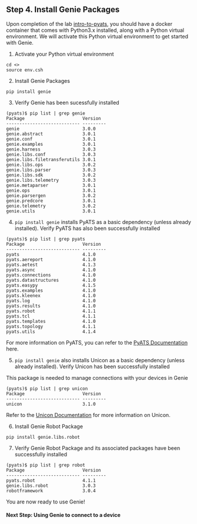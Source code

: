 ## Step 4. Install Genie Packages


Upon completion of the lab [intro-to-pyats](https://github.com/kecorbin/pyats-labs/tree/master/labs/intro-to-pyats), you should have a docker container that comes with Python3.x installed, along with a Python virtual environment. We will activate this Python virtual environment to get started with Genie.


1. Activate your Python virtual environment

```
cd <>
source env.csh
```


2. Install Genie Packages

```
pip install genie
```


3. Verify Genie has been sucessfully installed

```
(pyats)$ pip list | grep genie
Package                      Version
---------------------------- ---------
genie                        3.0.0
genie.abstract               3.0.1
genie.conf                   3.0.1
genie.examples               3.0.1
genie.harness                3.0.3
genie.libs.conf              3.0.3
genie.libs.filetransferutils 3.0.1
genie.libs.ops               3.0.2
genie.libs.parser            3.0.3
genie.libs.sdk               3.0.2
genie.libs.telemetry         3.0.3
genie.metaparser             3.0.1
genie.ops                    3.0.1
genie.parsergen              3.0.2
genie.predcore               3.0.1
genie.telemetry              3.0.2
genie.utils                  3.0.1
```


4. `pip install genie` installs PyATS as a basic dependency (unless already installed). Verify PyATS has also been successfully installed

```
(pyats)$ pip list | grep pyats
Package                      Version
---------------------------- ---------
pyats                        4.1.0
pyats.aereport               4.1.0
pyats.aetest                 4.1.3
pyats.async                  4.1.0
pyats.connections            4.1.0
pyats.datastructures         4.1.0
pyats.easypy                 4.1.5
pyats.examples               4.1.0
pyats.kleenex                4.1.0
pyats.log                    4.1.0
pyats.results                4.1.0
pyats.robot                  4.1.1
pyats.tcl                    4.1.1
pyats.templates              4.1.0
pyats.topology               4.1.1
pyats.utils                  4.1.4
```

For more information on PyATS, you can refer to the [PyATS Documentation](https://developer.cisco.com/docs/pyats/) here.


5. `pip install genie` also installs Unicon as a basic dependency (unless already installed). Verify Unicon has been successfully installed

This package is needed to manage connections with your devices in Genie

```
(pyats)$ pip list | grep unicon
Package                      Version
---------------------------- ---------
unicon                       3.1.0
```

Refer to the [Unicon Documentation](https://pubhub.devnetcloud.com/media/pyats-packages/docs/unicon/index.html) for more information on Unicon.


6. Install Genie Robot Package

```
pip install genie.libs.robot
```


7. Verify Genie Robot Package and its associated packages have been successfully installed

```
(pyats)$ pip list | grep robot
Package                      Version
---------------------------- ---------
pyats.robot                  4.1.1
genie.libs.robot             3.0.3
robotframework               3.0.4
```

You are now ready to use Genie!


#### Next Step: Using Genie to connect to a device
